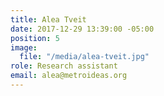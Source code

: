```yaml
---
title: Alea Tveit
date: 2017-12-29 13:39:00 -05:00
position: 5
image:
  file: "/media/alea-tveit.jpg"
role: Research assistant
email: alea@metroideas.org
---
```


